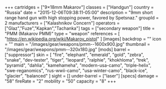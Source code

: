 +++
cartridges = ["9×18mm Makarov"]
classes = ["Handgun"]
country = "Russia"
date = "2015-12-06T09:38:11-05:00"
description = "9mm short range hand gun with high stopping power, favored by Spetsnaz."
groupId = 2
manufacturers = ["Kalashnikov Concern"]
operators = ["Glaz","Fuze","Kapkan","Tachanka"]
tags = ["secondary weapon"]
title = "PMM (Makarov PMM)"
type = "weapon"
references = [
  "https://en.wikipedia.org/wiki/Makarov_pistol"
]
[images]
  backdrop = ""
  icon = ""
  main = "/images/gear/weapons/pmm--1600x900.jpg"
  thumbnail = "/images/gear/weapons/pmm--320x180.jpg"
[mods]
  barrel = ["suppressor"]
  skin = [
    "fire",
    "elephant",
    "emerald",
    "gold",
    "zebra",
    "snake",
    "dev-tester",
    "tiger",
    "leopard",
    "ralphie",
    "khokhloma",
    "trek",
    "pyramid",
    "dahlia",
    "kamehameha",
    "modern-usa-camo",
    "triple-helix",
    "swe-reganomics",
    "rus-wwii-camo",
    "usa-winter-camo",
    "black-ice",
    "glacier",
    "balanced"
  ]
  sight = []
  under-barrel = ["laser"]
[specs]
  damage = "58"
  fireRate = "2"
  mobility = "50"
  capacity = "8"
+++
